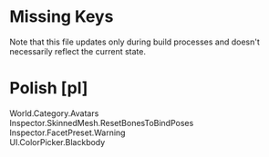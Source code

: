 # Missing Keys
Note that this file updates only during build processes and doesn't necessarily reflect the current state.

# Polish [pl]
World.Category.Avatars  
Inspector.SkinnedMesh.ResetBonesToBindPoses  
Inspector.FacetPreset.Warning  
UI.ColorPicker.Blackbody  

